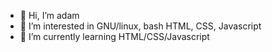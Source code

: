 - 👋 Hi, I’m adam
- 👀 I’m interested in GNU/linux, bash HTML, CSS, Javascript
- 🌱 I’m currently learning HTML/CSS/Javascript


<!---
exadisme/exadisme is a ✨ special ✨ repository because its `README.md` (this file) appears on your GitHub profile.
You can click the Preview link to take a look at your changes.
--->
